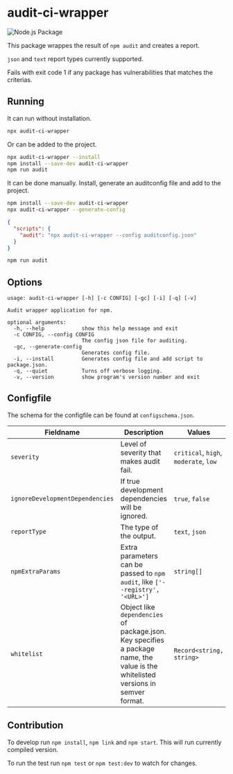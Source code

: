 # audit-ci-wrapper

![Node.js Package](https://github.com/csutorasr/audit-ci-wrapper/workflows/Node.js%20Package/badge.svg)

This package wrappes the result of `npm audit` and creates a report.

`json` and `text` report types currently supported.

Fails with exit code 1 if any package has vulnerabilities that matches the criterias.

## Running

It can run without installation.

```bash
npx audit-ci-wrapper
```

Or can be added to the project.

```bash
npx audit-ci-wrapper --install
npm install --save-dev audit-ci-wrapper
npm run audit
```

It can be done manually. Install, generate an auditconfig file and add to the project.

```bash
npm install --save-dev audit-ci-wrapper
npx audit-ci-wrapper --generate-config
```

```json
{
  "scripts": {
    "audit": "npx audit-ci-wrapper --config auditconfig.json"
  }
}
```

```bash
npm run audit
```

## Options

```
usage: audit-ci-wrapper [-h] [-c CONFIG] [-gc] [-i] [-q] [-v]

Audit wrapper application for npm.

optional arguments:
  -h, --help            show this help message and exit
  -c CONFIG, --config CONFIG
                        The config json file for auditing.
  -gc, --generate-config
                        Generates config file.
  -i, --install         Generates config file and add script to package.json.
  -q, --quiet           Turns off verbose logging.
  -v, --version         show program's version number and exit
```

## Configfile

The schema for the configfile can be found at `configschema.json`.

| Fieldname | Description | Values |
| --- | --- | --- |
| `severity` | Level of severity that makes audit fail. | `critical`, `high`, `moderate`, `low` |
| `ignoreDevelopmentDependencies` | If true development dependencies will be ignored. | `true`, `false` |
| `reportType` | The type of the output. | `text`, `json` |
| `npmExtraParams` | Extra parameters can be passed to `npm audit`, like `['--registry', '<URL>']` | `string[]` |
| `whitelist` | Object like `dependencies` of package.json. Key specifies a package name, the value is the whitelisted versions in semver format. | `Record<string, string>` |

## Contribution

To develop run `npm install`, `npm link` and `npm start`. This will run currently compiled version.

To run the test run `npm test` or `npm test:dev` to watch for changes.
